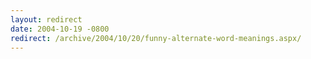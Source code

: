 ```yaml
---
layout: redirect
date: 2004-10-19 -0800
redirect: /archive/2004/10/20/funny-alternate-word-meanings.aspx/
---
```

